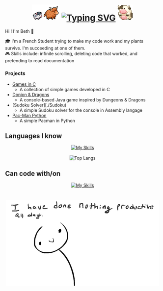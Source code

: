 <div align="center">
  <h1>
  <img 
    src="images/following-cow.gif" 
    width="90" 
    height="50"/>
  <a href="https://git.io/typing-svg" style="display: inline-block; vertical-align: middle;">
    <img 
      src="https://readme-typing-svg.demolab.com?font=VT323&size=35&pause=1000&color=9C0A0A&center=true&width=600&lines=Hi+there+!+Welcome+into+the+Chaos+!+%5E%5E" 
      alt="Typing SVG"
    />
  </a>
  <img 
    src="images/rowling-cow.gif" 
    width="50" 
    height="50"
  />
    </h1>
</div>

<p>Hi ! I'm Beth 👋​</p>
<p>🎓 I'm a French Student trying to make my code work and my plants survive. I'm succeeding at one of them. 
<br> 🎮 Skills include: infinite scrolling, deleting code that worked, and pretending to read documentation​</p>

### Projects 
* [Games in C](./Games-in-C)
  * A collection of simple games developed in C
* [Donjon & Dragons](./DnD)
  * A console-based Java game inspired by Dungeons & Dragons 
* [Sudoku Solver][./Sudoku)
  * A simple Sudoku solver for the console in Assembly langage
* [Pac-Man Python](./Py-man)
  * A simple Pacman in Python

## Languages I know 
<div align="center">
  
  [![My Skills](https://skillicons.dev/icons?i=c,cs,bash,html,css,js,py,java,sqlite)](https://skillicons.dev)
  </br>
  </br>
  ![Top Langs](https://github-readme-stats-silk-zeta-79.vercel.app/api/top-langs/?username=KitsuneNoMegami&theme=nightowl&layout=compact)
</div>

## Can code with/on
<div align="center">
  
[![My Skills](https://skillicons.dev/icons?i=linux,idea,vscode,vscodium,git,github,gitlab,discord&perline=4)](https://skillicons.dev)

</div>

# 
<div align="center">
  <img src="images/swing.gif"/>
</div>
